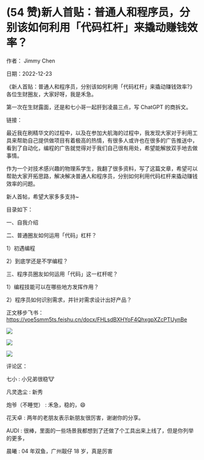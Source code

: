 
# (54 赞)新人首贴：普通人和程序员，分别该如何利用「代码杠杆」来撬动赚钱效率？

作者： Jimmy Chen

 

 

日期：2022-12-23

《新人首贴：普通人和程序员，分别该如何利用「代码杠杆」来撬动赚钱效率?》各位生财圈友，大家好呀，我是禾急。

第一次在生财露面，还是和七小哥一起肝到凌晨三点，写 ChatGPT 的商拆文。

链接：

最近我在刷精华文的过程中，以及在参加大航海的过程中，我发现大家对于利用工具来帮助自己提供做项目有着极高的热情，有很多人或许也在很多的广告推送中，看到了自动化，编程的广告就觉得对于我们自己很有用处，希望能解放双手地去做事情。

作为一个对技术感兴趣的物理系学生，我翻了很多资料，写了这篇文章，希望可以帮助大家开拓思路，解决解决普通人和程序员，分别如何利用代码杠杆来撬动赚钱效率的问题。

新人首帖，希望大家多多支持~

目录如下：

一、自我介绍

二、普通圈友如何运用「代码」杠杆？

1）初遇编程

2）到底学还是不学编程？

三、程序员圈友如何运用「代码」这一杠杆呢？

1）编程技能可以在哪些地方发挥作用？

2）程序员如何识别需求，并针对需求设计出好产品？

正文移步飞书：https://voe5smm5ts.feishu.cn/docx/FHLsdBXHYoF4QhxgpXZcPTUynBe

![](img/chanpin-bianxian_0148.png)

 

 

![](img/chanpin-bianxian_0151.png)

 

 

![](img/chanpin-bianxian_0154.png)

评论区：

七小 : 小兄弟很稳🐮

凡灵逸尘 : 新秀

炮爷（不睡觉） : 禾急，稳的，😄

花天卓 : 两年的老朋友表示新朋友很厉害，谢谢你的分享。

AUDI : 很棒，里面的一些场景我都想到了还做了个工具出来上线了，但是你列举的更多，

晨曦 : 04 年双鱼，广州靓仔 18 岁，真是厉害
